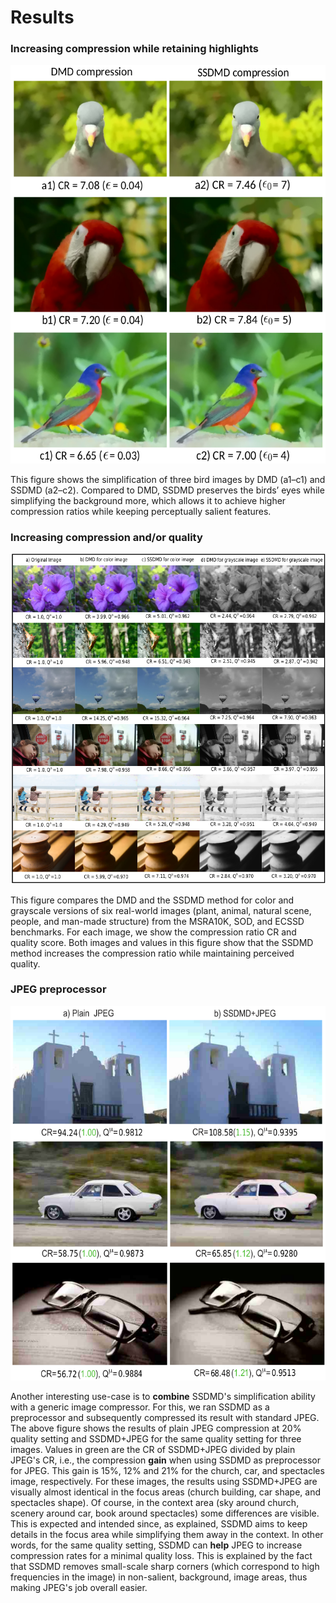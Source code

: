 # Results

### **Increasing compression while retaining highlights**

![bird example](./imgs/birds.png)

This figure shows the simplification of three bird images by DMD (a1–c1) and SSDMD (a2–c2). Compared to DMD, SSDMD preserves the birds’ eyes while simplifying the background more, which allows it to achieve higher compression ratios while keeping perceptually salient features.

### **Increasing compression and/or quality**

![six examples](./imgs/BenchImgs.png)

This figure compares the DMD and the SSDMD method for color and grayscale versions of six real-world images (plant, animal, natural scene, people, and man-made structure) from the MSRA10K, SOD, and ECSSD benchmarks.  For each image, we show the compression ratio CR and quality
score. Both images and values in this figure show that the SSDMD method increases the compression ratio while maintaining perceived quality. 

### **JPEG preprocessor**

![JPEG preprocessor](./imgs/JPEGpre.png)

Another interesting use-case is to **combine** SSDMD's simplification ability with a generic image compressor. For this, we ran SSDMD as a preprocessor and subsequently compressed its result with standard JPEG. The above figure shows the results of plain JPEG compression at 20% quality setting and SSDMD+JPEG for the same quality setting for three images. Values in green are the CR of SSDMD+JPEG divided by plain JPEG's CR, i.e., the compression **gain** when using SSDMD as preprocessor for JPEG. This gain is 15%, 12% and 21% for the church, car, and spectacles image, respectively. For these images, the results using SSDMD+JPEG are visually almost identical in the focus areas (church building, car shape, and spectacles shape). Of course, in the context area (sky around church, scenery around car, book around spectacles) some differences are visible. This is expected and intended since, as explained, SSDMD aims to keep details in the focus area while simplifying them away in the context. In other words, for the same quality setting, SSDMD can **help** JPEG to increase compression rates for a minimal quality loss. This is explained by the fact that SSDMD removes small-scale sharp corners (which correspond to high frequencies in the image) in non-salient, background, image areas, thus making JPEG's job overall easier. 
